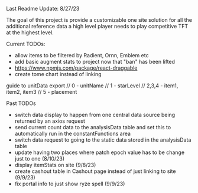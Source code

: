 Last Readme Update: 8/27/23

The goal of this project is provide a customizable one site solution for all the additional reference data a high level player needs to play competitive TFT at the highest level.

Current TODOs:
- allow items to be filtered by Radient, Ornn, Emblem etc
- add basic augment stats to project now that "ban" has been lifted
- https://www.npmjs.com/package/react-draggable
- create tome chart instead of linking



guide to unitData export
// 0 - unitName
// 1 - starLevel
// 2,3,4 - item1, item2, item3
// 5 - placement

Past TODOs
- switch data display to happen from one central data source being returned by an axios request
- send current count data to the analysisData table and set this to automatically run in the constantFunctions area
- switch data request to going to the static data stored in the analysisData table
- update having two places where patch epoch value has to be change just to one (8/10/23)
- display itemStats on site (9/8/23)
- create cashout table in Cashout page instead of just linking to site (9/9/23)
- fix portal info to just show ryze spell (9/9/23)